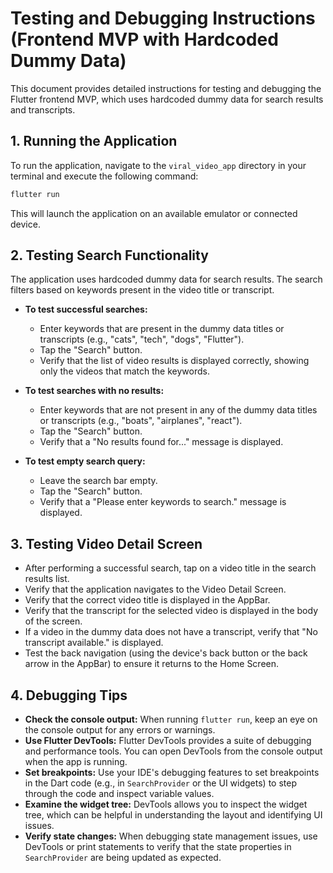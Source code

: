 # Testing and Debugging Instructions (Frontend MVP with Hardcoded Dummy Data)

This document provides detailed instructions for testing and debugging the Flutter frontend MVP, which uses hardcoded dummy data for search results and transcripts.

## 1. Running the Application

To run the application, navigate to the `viral_video_app` directory in your terminal and execute the following command:

```bash
flutter run
```

This will launch the application on an available emulator or connected device.

## 2. Testing Search Functionality

The application uses hardcoded dummy data for search results. The search filters based on keywords present in the video title or transcript.

- **To test successful searches:**
    - Enter keywords that are present in the dummy data titles or transcripts (e.g., "cats", "tech", "dogs", "Flutter").
    - Tap the "Search" button.
    - Verify that the list of video results is displayed correctly, showing only the videos that match the keywords.

- **To test searches with no results:**
    - Enter keywords that are not present in any of the dummy data titles or transcripts (e.g., "boats", "airplanes", "react").
    - Tap the "Search" button.
    - Verify that a "No results found for..." message is displayed.

- **To test empty search query:**
    - Leave the search bar empty.
    - Tap the "Search" button.
    - Verify that a "Please enter keywords to search." message is displayed.

## 3. Testing Video Detail Screen

- After performing a successful search, tap on a video title in the search results list.
- Verify that the application navigates to the Video Detail Screen.
- Verify that the correct video title is displayed in the AppBar.
- Verify that the transcript for the selected video is displayed in the body of the screen.
- If a video in the dummy data does not have a transcript, verify that "No transcript available." is displayed.
- Test the back navigation (using the device's back button or the back arrow in the AppBar) to ensure it returns to the Home Screen.

## 4. Debugging Tips

- **Check the console output:** When running `flutter run`, keep an eye on the console output for any errors or warnings.
- **Use Flutter DevTools:** Flutter DevTools provides a suite of debugging and performance tools. You can open DevTools from the console output when the app is running.
- **Set breakpoints:** Use your IDE's debugging features to set breakpoints in the Dart code (e.g., in `SearchProvider` or the UI widgets) to step through the code and inspect variable values.
- **Examine the widget tree:** DevTools allows you to inspect the widget tree, which can be helpful in understanding the layout and identifying UI issues.
- **Verify state changes:** When debugging state management issues, use DevTools or print statements to verify that the state properties in `SearchProvider` are being updated as expected.
